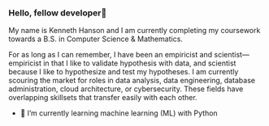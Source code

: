 ### Hello, fellow developer👋

My name is Kenneth Hanson and I am currently completing my coursework towards a B.S. in Computer Science & Mathematics. 

For as long as I can remember, I have been an empiricist and scientist—empiricist in that I like to validate hypothesis with data, and scientist because I like to hypothesize and test my hypotheses. I am currently scouring the market for roles in data analysis, data engineering, database administration, cloud architecture, or cybersecurity. These fields have overlapping skillsets that transfer easily with each other. 

- 🌱 I’m currently learning machine learning (ML) with Python

<!--
**ksonh/ksonh** is a ✨ _special_ ✨ repository because its `README.md` (this file) appears on your GitHub profile.

Here are some ideas to get you started:

- 🔭 I’m currently working on ...
- 🌱 I’m currently learning ...
- 👯 I’m looking to collaborate on ...
- 🤔 I’m looking for help with ...
- 💬 Ask me about ...
- 📫 How to reach me: ...
- 😄 Pronouns: ...
- ⚡ Fun fact: ...
-->
